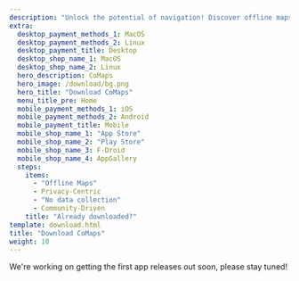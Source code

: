 ```yaml
---
description: "Unlock the potential of navigation! Discover offline maps, privacy-centric features, and a community-driven app"
extra:
  desktop_payment_methods_1: MacOS
  desktop_payment_methods_2: Linux
  desktop_payment_title: Desktop
  desktop_shop_name_1: MacOS
  desktop_shop_name_2: Linux
  hero_description: CoMaps
  hero_image: /download/bg.png
  hero_title: "Download CoMaps"
  menu_title_pre: Home
  mobile_payment_methods_1: iOS
  mobile_payment_methods_2: Android
  mobile_payment_title: Mobile
  mobile_shop_name_1: "App Store"
  mobile_shop_name_2: "Play Store"
  mobile_shop_name_3: F-Droid
  mobile_shop_name_4: AppGallery
  steps:
    items:
      - "Offline Maps"
      - Privacy-Centric
      - "No data collection"
      - Community-Driven
    title: "Already downloaded?"
template: download.html
title: "Download CoMaps"
weight: 10
---
```


We're working on getting the first app releases out soon, please stay tuned!
